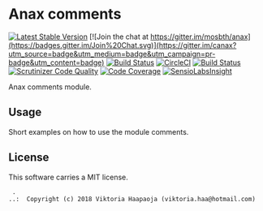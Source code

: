 Anax comments
==================================

[![Latest Stable Version](https://poser.pugx.org/anax/comments/v/stable)](https://packagist.org/packages/anax/comments)
[![Join the chat at https://gitter.im/mosbth/anax](https://badges.gitter.im/Join%20Chat.svg)](https://gitter.im/canax?utm_source=badge&utm_medium=badge&utm_campaign=pr-badge&utm_content=badge)
[![Build Status](https://travis-ci.org/canax/comments.svg?branch=master)](https://travis-ci.org/canax/comments)
[![CircleCI](https://circleci.com/gh/canax/comments.svg?style=svg)](https://circleci.com/gh/canax/comments)
[![Build Status](https://scrutinizer-ci.com/g/canax/comments/badges/build.png?b=master)](https://scrutinizer-ci.com/g/canax/comments/build-status/master)
[![Scrutinizer Code Quality](https://scrutinizer-ci.com/g/canax/comments/badges/quality-score.png?b=master)](https://scrutinizer-ci.com/g/canax/comments/?branch=master)
[![Code Coverage](https://scrutinizer-ci.com/g/canax/comments/badges/coverage.png?b=master)](https://scrutinizer-ci.com/g/canax/comments/?branch=master)
[![SensioLabsInsight](https://insight.sensiolabs.com/projects/d831fd4c-b7c6-4ff0-9a83-102440af8929/mini.png)](https://insight.sensiolabs.com/projects/d831fd4c-b7c6-4ff0-9a83-102440af8929)

Anax comments module.



Usage
------------------

Short examples on how to use the module comments.



License
------------------

This software carries a MIT license.



```
 .  
..:  Copyright (c) 2018 Viktoria Haapaoja (viktoria.haa@hotmail.com)
```
